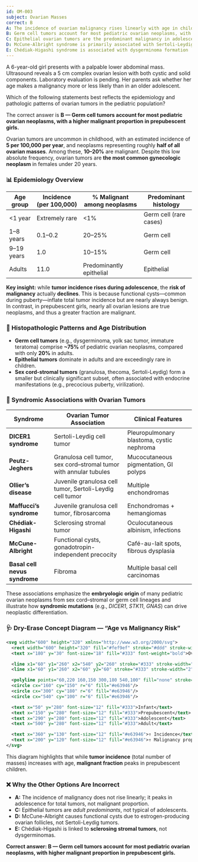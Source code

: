 ```yaml
---
id: OM-003
subject: Ovarian Masses
correct: B
A: The incidence of ovarian malignancy rises linearly with age in children
B: Germ cell tumors account for most pediatric ovarian neoplasms, with higher malignant proportion in prepubescent girls
C: Epithelial ovarian tumors are the predominant malignancy in adolescents
D: McCune-Albright syndrome is primarily associated with Sertoli-Leydig cell tumors
E: Chédiak-Higashi syndrome is associated with dysgerminoma formation
---
```


A 6-year-old girl presents with a palpable lower abdominal mass. Ultrasound reveals a 5 cm complex ovarian lesion with both cystic and solid components. Laboratory evaluation is pending. Her parents ask whether her age makes a malignancy more or less likely than in an older adolescent.  

Which of the following statements best reflects the epidemiology and pathologic patterns of ovarian tumors in the pediatric population?

<!-- EXPLANATION -->

The correct answer is **B — Germ cell tumors account for most pediatric ovarian neoplasms, with a higher malignant proportion in prepubescent girls.**  

Ovarian tumors are uncommon in childhood, with an estimated incidence of **5 per 100,000 per year**, and neoplasms representing roughly **half of all ovarian masses**. Among these, **10–20%** are malignant. Despite this low absolute frequency, ovarian tumors are **the most common gynecologic neoplasm** in females under 20 years.  

### 📊 Epidemiology Overview

| **Age group** | **Incidence (per 100,000)** | **% Malignant among neoplasms** | **Predominant histology** |
|----------------|------------------------------|----------------------------------|-----------------------------|
| <1 year        | Extremely rare               | <1%                             | Germ cell (rare cases)      |
| 1–8 years      | 0.1–0.2                      | 20–25%                          | Germ cell                  |
| 9–19 years     | 1.0                          | 10–15%                          | Germ cell                  |
| Adults         | 11.0                         | Predominantly epithelial         | Epithelial                 |

**Key insight:** while **tumor incidence rises during adolescence**, the **risk of malignancy** actually **declines**. This is because functional cysts—common during puberty—inflate total tumor incidence but are nearly always benign. In contrast, in prepubescent girls, nearly all ovarian lesions are true neoplasms, and thus a greater fraction are malignant.  

### 🔬 Histopathologic Patterns and Age Distribution  

- **Germ cell tumors** (e.g., dysgerminoma, yolk sac tumor, immature teratoma) comprise **~75%** of pediatric ovarian neoplasms, compared with only **20%** in adults.  
- **Epithelial tumors** dominate in adults and are exceedingly rare in children.  
- **Sex cord-stromal tumors** (granulosa, thecoma, Sertoli-Leydig) form a smaller but clinically significant subset, often associated with endocrine manifestations (e.g., precocious puberty, virilization).  

### 🧬 Syndromic Associations with Ovarian Tumors

| **Syndrome** | **Ovarian Tumor Association** | **Clinical Features** |
|---------------|-------------------------------|------------------------|
| **DICER1 syndrome** | Sertoli-Leydig cell tumor | Pleuropulmonary blastoma, cystic nephroma |
| **Peutz-Jeghers** | Granulosa cell tumor, sex cord–stromal tumor with annular tubules | Mucocutaneous pigmentation, GI polyps |
| **Ollier’s disease** | Juvenile granulosa cell tumor, Sertoli-Leydig cell tumor | Multiple enchondromas |
| **Maffucci’s syndrome** | Juvenile granulosa cell tumor, fibrosarcoma | Enchondromas + hemangiomas |
| **Chédiak-Higashi** | Sclerosing stromal tumor | Oculocutaneous albinism, infections |
| **McCune-Albright** | Functional cysts, gonadotropin-independent precocity | Café-au-lait spots, fibrous dysplasia |
| **Basal cell nevus syndrome** | Fibroma | Multiple basal cell carcinomas |

These associations emphasize the **embryologic origin** of many pediatric ovarian neoplasms from sex cord–stromal or germ cell lineages and illustrate how **syndromic mutations** (e.g., *DICER1*, *STK11*, *GNAS*) can drive neoplastic differentiation.  

### 🩺 Dry-Erase Concept Diagram — “Age vs Malignancy Risk”

```svg
<svg width="600" height="320" xmlns="http://www.w3.org/2000/svg">
  <rect width="600" height="320" fill="#fef9ef" stroke="#ddd" stroke-width="2"/>
  <text x="180" y="30" font-size="18" fill="#333" font-weight="bold">Ovarian Malignancy Risk by Age</text>

  <line x1="60" y1="260" x2="540" y2="260" stroke="#333" stroke-width="2"/>
  <line x1="60" y1="260" x2="60" y2="60" stroke="#333" stroke-width="2"/>

  <polyline points="60,220 160,150 300,180 540,100" fill="none" stroke="#e63946" stroke-width="3"/>
  <circle cx="160" cy="150" r="6" fill="#e63946"/>
  <circle cx="300" cy="180" r="6" fill="#e63946"/>
  <circle cx="540" cy="100" r="6" fill="#e63946"/>

  <text x="50" y="280" font-size="12" fill="#333">Infant</text>
  <text x="150" y="280" font-size="12" fill="#333">Prepubescent</text>
  <text x="290" y="280" font-size="12" fill="#333">Adolescent</text>
  <text x="500" y="280" font-size="12" fill="#333">Adult</text>

  <text x="360" y="130" font-size="12" fill="#e63946">↑ Incidence</text>
  <text x="200" y="120" font-size="12" fill="#e63946">↑ Malignancy proportion</text>
</svg>
```

This diagram highlights that while **tumor incidence** (total number of masses) increases with age, **malignant fraction** peaks in prepubescent children.  

### ❌ Why the Other Options Are Incorrect  

- **A:** The incidence of malignancy does not rise linearly; it peaks in adolescence for total tumors, not malignant proportion.  
- **C:** Epithelial tumors are *adult predominants*, not typical of adolescents.  
- **D:** McCune-Albright causes functional cysts due to estrogen-producing ovarian follicles, not Sertoli-Leydig tumors.  
- **E:** Chédiak-Higashi is linked to **sclerosing stromal tumors**, not dysgerminomas.  

**Correct answer: B — Germ cell tumors account for most pediatric ovarian neoplasms, with higher malignant proportion in prepubescent girls.**
